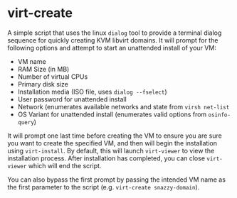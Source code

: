 # virt-create

A simple script that uses the linux `dialog` tool to provide a terminal dialog
sequence for quickly creating KVM libvirt domains. It will prompt for the
following options and attempt to start an unattended install of your VM:

- VM name
- RAM Size (in MB)
- Number of virtual CPUs
- Primary disk size
- Installation media (ISO file, uses `dialog --fselect`)
- User password for unattended install
- Network (enumerates available networks and state from `virsh net-list`
- OS Variant for unattended install (enumerates valid options from
  `osinfo-query`)

It will prompt one last time before creating the VM to ensure you are sure you
want to create the specified VM, and then will begin the installation using
`virt-install`. By default, this will launch `virt-viewer` to view the
installation process. After installation has completed, you can close
`virt-viewer` which will end the script.

You can also bypass the first prompt by passing the intended VM name as the
first parameter to the script (e.g. `virt-create snazzy-domain`).
